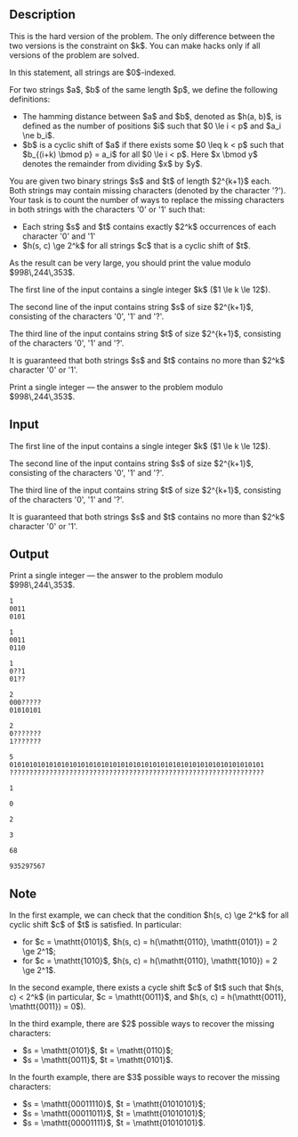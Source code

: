 ## Description

<div><p><span class="tex-font-style-bf">This is the hard version of the problem. The only difference between the two versions is the constraint on $k$. You can make hacks only if all versions of the problem are solved.</span></p><p>In this statement, all strings are $0$-indexed.</p><p>For two strings $a$, $b$ of the same length $p$, we define the following definitions:</p><ul> <li> The hamming distance between $a$ and $b$, denoted as $h(a, b)$, is defined as the number of positions $i$ such that $0 \le i &lt; p$ and $a_i \ne b_i$. </li><li> $b$ is a cyclic shift of $a$ if there exists some $0 \leq k &lt; p$ such that $b_{(i+k) \bmod p} = a_i$ for all $0 \le i &lt; p$. Here $x \bmod y$ denotes the remainder from dividing $x$ by $y$. </li></ul><p>You are given two binary strings $s$ and $t$ of length $2^{k+1}$ each. Both strings may contain missing characters (denoted by the character '<span class="tex-font-style-tt">?</span>'). Your task is to count the number of ways to replace the missing characters in both strings with the characters '<span class="tex-font-style-tt">0</span>' or '<span class="tex-font-style-tt">1</span>' such that: </p><ul> <li> Each string $s$ and $t$ contains exactly $2^k$ occurrences of each character '<span class="tex-font-style-tt">0</span>' and '<span class="tex-font-style-tt">1</span>' </li><li> $h(s, c) \ge 2^k$ for all strings $c$ that is a cyclic shift of $t$. </li></ul><p>As the result can be very large, you should print the value modulo $998\,244\,353$.</p></div><div class="input-specification"><p>The first line of the input contains a single integer $k$ ($1 \le k \le 12$).</p><p>The second line of the input contains string $s$ of size $2^{k+1}$, consisting of the characters '<span class="tex-font-style-tt">0</span>', '<span class="tex-font-style-tt">1</span>' and '<span class="tex-font-style-tt">?</span>'.</p><p>The third line of the input contains string $t$ of size $2^{k+1}$, consisting of the characters '<span class="tex-font-style-tt">0</span>', '<span class="tex-font-style-tt">1</span>' and '<span class="tex-font-style-tt">?</span>'.</p><p>It is guaranteed that both strings $s$ and $t$ contains no more than $2^k$ character '<span class="tex-font-style-tt">0</span>' or '<span class="tex-font-style-tt">1</span>'.</p></div><div class="output-specification"><p>Print a single integer&nbsp;— the answer to the problem modulo $998\,244\,353$.</p></div>

## Input

<p>The first line of the input contains a single integer $k$ ($1 \le k \le 12$).</p><p>The second line of the input contains string $s$ of size $2^{k+1}$, consisting of the characters '<span class="tex-font-style-tt">0</span>', '<span class="tex-font-style-tt">1</span>' and '<span class="tex-font-style-tt">?</span>'.</p><p>The third line of the input contains string $t$ of size $2^{k+1}$, consisting of the characters '<span class="tex-font-style-tt">0</span>', '<span class="tex-font-style-tt">1</span>' and '<span class="tex-font-style-tt">?</span>'.</p><p>It is guaranteed that both strings $s$ and $t$ contains no more than $2^k$ character '<span class="tex-font-style-tt">0</span>' or '<span class="tex-font-style-tt">1</span>'.</p>

## Output

<p>Print a single integer&nbsp;— the answer to the problem modulo $998\,244\,353$.</p>





```input1
1
0011
0101
```




```input2
1
0011
0110
```




```input3
1
0??1
01??
```




```input4
2
000?????
01010101
```




```input5
2
0???????
1???????
```




```input6
5
0101010101010101010101010101010101010101010101010101010101010101
????????????????????????????????????????????????????????????????
```




```output1
1
```




```output2
0
```




```output3
2
```




```output4
3
```




```output5
68
```




```output6
935297567
```



## Note

<p>In the first example, we can check that the condition $h(s, c) \ge 2^k$ for all cyclic shift $c$ of $t$ is satisfied. In particular: </p><ul> <li> for $c = \mathtt{0101}$, $h(s, c) = h(\mathtt{0110}, \mathtt{0101}) = 2 \ge 2^1$; </li><li> for $c = \mathtt{1010}$, $h(s, c) = h(\mathtt{0110}, \mathtt{1010}) = 2 \ge 2^1$. </li></ul><p>In the second example, there exists a cycle shift $c$ of $t$ such that $h(s, c) &lt; 2^k$ (in particular, $c = \mathtt{0011}$, and $h(s, c) = h(\mathtt{0011}, \mathtt{0011}) = 0$).</p><p>In the third example, there are $2$ possible ways to recover the missing characters: </p><ul> <li> $s = \mathtt{0101}$, $t = \mathtt{0110}$; </li><li> $s = \mathtt{0011}$, $t = \mathtt{0101}$. </li></ul><p>In the fourth example, there are $3$ possible ways to recover the missing characters: </p><ul> <li> $s = \mathtt{00011110}$, $t = \mathtt{01010101}$; </li><li> $s = \mathtt{00011011}$, $t = \mathtt{01010101}$; </li><li> $s = \mathtt{00001111}$, $t = \mathtt{01010101}$. </li></ul>
